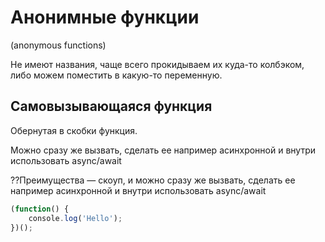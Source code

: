 # Анонимные функции
(anonymous functions)

Не имеют названия, чаще всего прокидываем их куда-то колбэком, либо можем поместить в какую-то переменную.


## Самовызывающаяся функция
Обернутая в скобки функция. 

Можно сразу же вызвать, сделать ее например асинхронной и внутри использовать async/await

??Преимущества — скоуп, и можно сразу же вызвать, сделать ее например асинхронной и внутри использовать async/await

 ```javascript
 (function() {  
     console.log('Hello');  
 })();
 ```